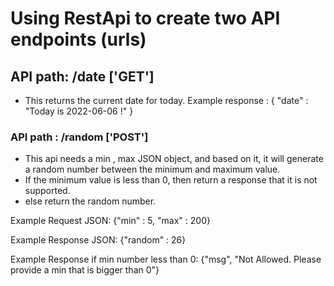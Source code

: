 # Using RestApi to create two API endpoints (urls)
## API path: /date ['GET']
- This returns the current date for today. Example response : { "date" : "Today is 2022-06-06 !" }

### API path : /random ['POST']
- This api needs a min , max JSON object, and based on it, it will generate a random number between the minimum and maximum value.
- If the minimum value is less than 0, then return a response that it is not supported. 
- else return the random number.     

Example Request JSON: 
     {"min" : 5, "max" : 200}
     
     
Example Response JSON:
       {"random" : 26}

Example Response if min number less than 0:
    {"msg", "Not Allowed. Please provide a min that is bigger than 0"}
    

